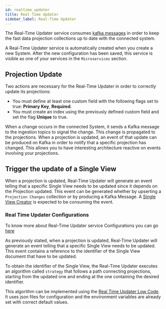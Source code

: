 ```yaml
---
id: realtime_updater
title: Real-Time Updater
sidebar_label: Real-Time Updater
---
```


The Real-Time Updater service consumes [kafka messages](https://kafka.apache.org/intro#intro_concepts_and_terms) in order to keep the fast data projection collections up to date with the connected system.

A Real-Time Updater service is automatically created when you create a new System.
After the new configuration has been saved, this service is visible as one of your services in the `Microservices` section.

## Projection Update

Two actions are necessary for the Real-Time Updater in order to correctly update its projections:

- You must define at least one custom field with the following flags set to true: **Primary Key**, **Required**.
- You must create an index using the previously defined custom field and set the flag **Unique** to true.

When a change occurs in the connected System, it sends a Kafka message to the ingestion topics to signal the change. This change is propagated to the projections. When a projection is updated, an event of that update can be produced on Kafka in order to notify that a specific projection has changed. This allows you to have interesting architecture reactive on events involving your projections.

## Trigger the update of a Single View

When a projection is updated, Real-Time Updater will generate an event telling that a specific Single View needs to be updated since it depends on the Projection updated. This event can be generated whether by upserting a `Projection Changes` collection or by producing a Kafka Message. A [Single View Creator](https://kafka.apache.org/intro#intro_concepts_and_terms) is expected to be consuming the event.

### Real Time Updater Configurations

To know more about Real-Time Updater service Configurations you can go [here](/fast_data/configuration/realtime_updater/common.md)

As previously stated, when a projection is updated, Real-Time Updater will generate an event telling that a specific Single View needs to be updated. This event contains a reference to the identifier of the Single View document that have to be updated. 

To obtain the identifier of the Single View, the Real-Time Updater executes an algorithm called `strategy` that follows a path connecting projections, starting from the updated one and ending at the one containing the desired identifier.

This algorithm can be implemented using the [Real Time Updater Low Code](/fast_data/configuration/realtime_updater/low_code.md). It uses json files for configuration and the environment variables are already set with correct default values.
